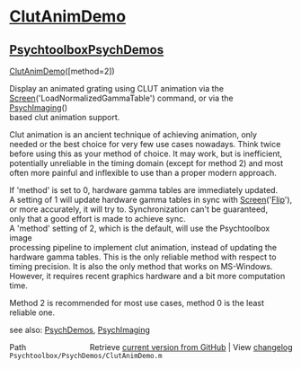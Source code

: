 # [ClutAnimDemo](ClutAnimDemo)
## [Psychtoolbox](Psychtoolbox)[PsychDemos](PsychDemos)

[ClutAnimDemo](ClutAnimDemo)([method=2])  
  
Display an animated grating using CLUT animation via the  
[Screen](Screen)('LoadNormalizedGammaTable') command, or via the [PsychImaging](PsychImaging)()  
based clut animation support.  
  
Clut animation is an ancient technique of achieving animation, only  
needed or the best choice for very few use cases nowadays. Think twice  
before using this as your method of choice. It may work, but is inefficient,  
potentially unreliable in the timing domain (except for method 2) and most  
often more painful and inflexible to use than a proper modern approach.  
  
If 'method' is set to 0, hardware gamma tables are immediately updated.  
A setting of 1 will update hardware gamma tables in sync with [Screen](Screen)('[Flip](Flip)'),  
or more accurately, it will try to. Synchronization can't be guaranteed,  
only that a good effort is made to achieve sync.  
A 'method' setting of 2, which is the default, will use the Psychtoolbox image  
processing pipeline to implement clut animation, instead of updating the  
hardware gamma tables. This is the only reliable method with respect to  
timing precision. It is also the only method that works on MS-Windows.  
However, it requires recent graphics hardware and a bit more computation  
time.  
  
Method 2 is recommended for most use cases, method 0 is the least  
reliable one.  
  
see also: [PsychDemos](PsychDemos), [PsychImaging](PsychImaging)  
  




<div class="code_header" style="text-align:right;">
  <span style="float:left;">Path&nbsp;&nbsp;</span> <span class="counter">Retrieve <a href=
  "https://raw.github.com/Psychtoolbox-3/Psychtoolbox-3/beta/Psychtoolbox/PsychDemos/ClutAnimDemo.m">current version from GitHub</a> | View <a href=
  "https://github.com/Psychtoolbox-3/Psychtoolbox-3/commits/beta/Psychtoolbox/PsychDemos/ClutAnimDemo.m">changelog</a></span>
</div>
<div class="code">
  <code>Psychtoolbox/PsychDemos/ClutAnimDemo.m</code>
</div>

